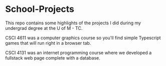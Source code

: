 # School-Projects

This repo contains some highlights of the projects I did during my undergrad degree at the U of M - TC.

CSCI 4611 was a computer graphics course so you'll find simple Typescript games that will run right in a browser tab.

CSCI 4131 was an internet programming course where we developed a fullstack web page complete with a database.

